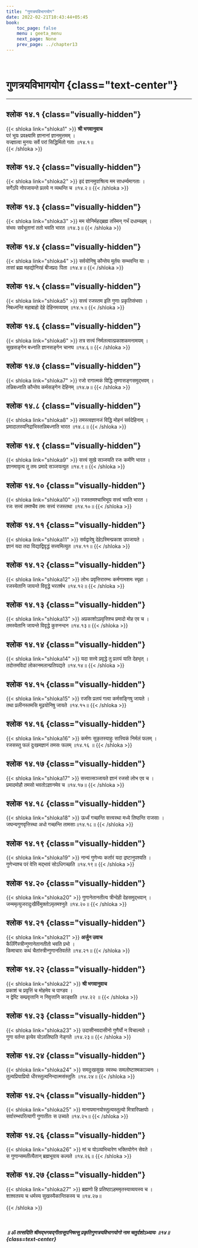 ```yaml
---
title: "गुणत्रयविभागयोग"
date: 2022-02-21T10:43:44+05:45
book:
    toc_page: false
    menu : geeta_menu
    next_page: None
    prev_page: ../chapter13
---
```


<br/>

# गुणत्रयविभागयोग {class="text-center"}

---

## श्लोक १४.१ {class="visually-hidden"}

{{< shloka  link="shloka1" >}}
**श्री भगवानुवाच**    
परं भूयः प्रवक्ष्यामि ज्ञानानां ज्ञानमुत्तमम् ।   
यज्ज्ञात्वा मुनयः सर्वे परां सिद्धिमितो गताः ॥१४.१॥  
{{< /shloka >}}

## श्लोक १४.२ {class="visually-hidden"}

{{< shloka  link="shloka2" >}}
इदं ज्ञानमुपाश्रित्य मम साधर्म्यमागताः ।  
सर्गेऽपि नोपजायन्ते प्रलये न व्यथन्ति च ॥१४.२॥
{{< /shloka >}}

## श्लोक १४.३ {class="visually-hidden"}

{{< shloka  link="shloka3" >}}
मम योनिर्महद्ब्रह्म तस्मिन् गर्भं दधाम्यहम् ।  
संभवः सर्वभूतानां ततो भवति भारत ॥१४.३॥
{{< /shloka >}}

## श्लोक १४.४ {class="visually-hidden"}

{{< shloka  link="shloka4" >}}
सर्वयोनिषु कौन्तेय मूर्तयः सम्भवन्ति याः ।   
तासां ब्रह्म महद्योनिरहं बीजप्रदः पिता ॥१४.४॥
{{< /shloka >}}

## श्लोक १४.५ {class="visually-hidden"}

{{< shloka  link="shloka5" >}}
सत्त्वं रजस्तम इति गुणाः प्रकृतिसंभवाः ।  
निबध्नन्ति महाबाहो देहे देहिनमव्ययम् ॥१४.५॥
{{< /shloka >}}

## श्लोक १४.६ {class="visually-hidden"}

{{< shloka  link="shloka6" >}}
तत्र सत्त्वं निर्मलत्वात्प्रकाशकमनामयम् ।    
सुखसङ्गेन बध्नाति ज्ञानसङ्गेन चानघ ॥१४.६॥
{{< /shloka >}}

## श्लोक १४.७ {class="visually-hidden"}

{{< shloka  link="shloka7" >}}
रजो रागात्मकं विद्धि तृष्णासङ्गसमुद्भवम् ।  
तन्निबध्नाति कौन्तेय कर्मसङ्गेन देहिनम् ॥१४.७॥
{{< /shloka >}}

## श्लोक १४.८ {class="visually-hidden"}

{{< shloka  link="shloka8" >}}
तमस्त्वज्ञानजं विद्धि मोहनं सर्वदेहिनाम् ।  
प्रमादालस्यनिद्राभिस्तन्निबध्नाति भारत ॥१४.८॥
{{< /shloka >}}

## श्लोक १४.९ {class="visually-hidden"}

{{< shloka  link="shloka9" >}}
सत्त्वं सुखे सञ्जयति रजः कर्मणि भारत ।  
ज्ञानमावृत्य तु तमः प्रमादे सञ्जयत्युत ॥१४.९॥
{{< /shloka >}}

## श्लोक १४.१० {class="visually-hidden"}

{{< shloka  link="shloka10" >}}
रजस्तमश्चाभिभूय सत्त्वं भवति भारत ।  
रजः सत्त्वं तमश्चैव तमः सत्त्वं रजस्तथा ॥१४.१०॥
{{< /shloka >}}

## श्लोक १४.११ {class="visually-hidden"}

{{< shloka  link="shloka11" >}}
सर्वद्वारेषु देहेऽस्मिन्प्रकाश उपजायते ।  
ज्ञानं यदा तदा विद्याद्विवृद्धं सत्त्वमित्युत ॥१४.११॥
{{< /shloka >}}

## श्लोक १४.१२ {class="visually-hidden"}

{{< shloka  link="shloka12" >}}
लोभः प्रवृत्तिरारम्भः कर्मणामशमः स्पृहा ।    
रजस्येतानि जायन्ते विवृद्धे भरतर्षभ ॥१४.१२॥
{{< /shloka >}}

## श्लोक १४.१३ {class="visually-hidden"}

{{< shloka  link="shloka13" >}}
अप्रकाशोऽप्रवृत्तिश्च प्रमादो मोह एव च ।   
तमस्येतानि जायन्ते विवृद्धे कुरुनन्दन ॥१४.१३॥
{{< /shloka >}}

## श्लोक १४.१४ {class="visually-hidden"}

{{< shloka  link="shloka14" >}}
यदा सत्त्वे प्रवृद्धे तु प्रलयं याति देहभृत् ।   
तदोत्तमविदां लोकानमलान्प्रतिपद्यते ॥१४.१४॥
{{< /shloka >}}

## श्लोक १४.१५ {class="visually-hidden"}

{{< shloka  link="shloka15" >}}
रजसि प्रलयं गत्वा कर्मसङ्गिषु जायते ।   
तथा प्रलीनस्तमसि मूढयोनिषु जायते ॥१४.१५॥
{{< /shloka >}}

## श्लोक १४.१६ {class="visually-hidden"}

{{< shloka  link="shloka16" >}}
कर्मणः सुकृतस्याहुः सात्त्विकं निर्मलं फलम् ।   
रजसस्तु फलं दुःखमज्ञानं तमसः फलम् ॥१४.१६ ॥
{{< /shloka >}}

## श्लोक १४.१७ {class="visually-hidden"}

{{< shloka  link="shloka17" >}}
सत्त्वात्सञ्जायते ज्ञानं रजसो लोभ एव च ।   
प्रमादमोहौ तमसो भवतोऽज्ञानमेव च ॥१४.१७॥
{{< /shloka >}}

## श्लोक १४.१८ {class="visually-hidden"}

{{< shloka  link="shloka18" >}}
ऊर्ध्वं गच्छन्ति सत्त्वस्था मध्ये तिष्ठन्ति राजसाः ।   
जघन्यगुणवृत्तिस्था अधो गच्छन्ति तामसाः॥१४.१८॥
{{< /shloka >}}

## श्लोक १४.१९ {class="visually-hidden"}

{{< shloka  link="shloka19" >}}
नान्यं गुणेभ्यः कर्तारं यदा द्रष्टानुपश्यति ।    
गुणेभ्यश्च परं वेत्ति मद्भावं सोऽधिगच्छति ॥१४.१९॥
{{< /shloka >}}

## श्लोक १४.२० {class="visually-hidden"}

{{< shloka  link="shloka20" >}}
गुणानेतानतीत्य त्रीन्देही देहसमुद्भवान् ।   
जन्ममृत्युजरादुःखैर्विमुक्तोऽमृतमश्नुते ॥१४.२०॥
{{< /shloka >}}

## श्लोक १४.२१ {class="visually-hidden"}

{{< shloka  link="shloka21" >}}
**अर्जुन उवाच**   
कैर्लिंगैस्त्रीन्गुणानेतानतीतो भवति प्रभो ।   
किमाचारः कथं चैतांस्त्रीन्गुणानतिवर्तते ॥१४.२१॥
{{< /shloka >}}

## श्लोक १४.२२ {class="visually-hidden"}

{{< shloka  link="shloka22" >}}
**श्री भगवानुवाच**   
प्रकाशं च प्रवृत्तिं च मोहमेव च पाण्डव ।   
न द्वेष्टि सम्प्रवृत्तानि न निवृत्तानि काङ्क्षति ॥१४.२२ ॥
{{< /shloka >}}

## श्लोक १४.२३ {class="visually-hidden"}

{{< shloka  link="shloka23" >}}
उदासीनवदासीनो गुणैर्यो न विचाल्यते ।   
गुणा वर्तन्त इत्येव योऽवतिष्ठति नेङ्गते ॥१४.२३॥
{{< /shloka >}}

## श्लोक १४.२४ {class="visually-hidden"}

{{< shloka  link="shloka24" >}}
समदुःखसुखः स्वस्थः समलोष्टाश्मकाञ्चनः ।   
तुल्यप्रियाप्रियो धीरस्तुल्यनिन्दात्मसंस्तुतिः ॥१४.२४॥
{{< /shloka >}}

## श्लोक १४.२५ {class="visually-hidden"}

{{< shloka  link="shloka25" >}}
मानापमानयोस्तुल्यस्तुल्यो मित्रारिपक्षयोः ।  
सर्वारम्भपरित्यागी गुणातीतः स उच्यते ॥१४.२५॥
{{< /shloka >}}

## श्लोक १४.२६ {class="visually-hidden"}

{{< shloka  link="shloka26" >}}
मां च योऽव्यभिचारेण भक्तियोगेन सेवते ।   
स गुणान्समतीत्यैतान् ब्रह्मभूयाय कल्पते ॥१४.२६॥
{{< /shloka >}}

## श्लोक १४.२७ {class="visually-hidden"}

{{< shloka  link="shloka27" >}}
ब्रह्मणो हि प्रतिष्ठाऽहममृतस्याव्ययस्य च ।   
शाश्वतस्य च धर्मस्य सुखस्यैकान्तिकस्य च ॥१४.२७॥

{{< /shloka >}}

<br/>

##### ॥ ॐ तत्सदिति श्रीमद्भगवद्गीतासूपनिषत्सु प्रकृतिगुणत्रयविभागयोगो नाम चतुर्दशोऽध्यायः ॥१४॥{class=text-center}


